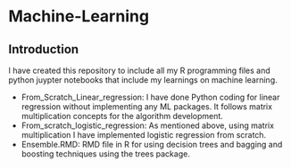 # Machine-Learning
## Introduction
I have created this repository to include all my R programming files and python juypter notebooks that include my learnings on machine learning.  
- From_Scratch_Linear_regression: I have done Python coding for linear regression without implementing any ML packages. It follows matrix multiplication concepts for the algorithm development.
- From_scratch_logistic_regression: As mentioned above, using matrix multiplication I have implemented logistic regression from scratch.
- Ensemble.RMD: RMD file in R for using decision trees and bagging and boosting techniques using the trees package.
